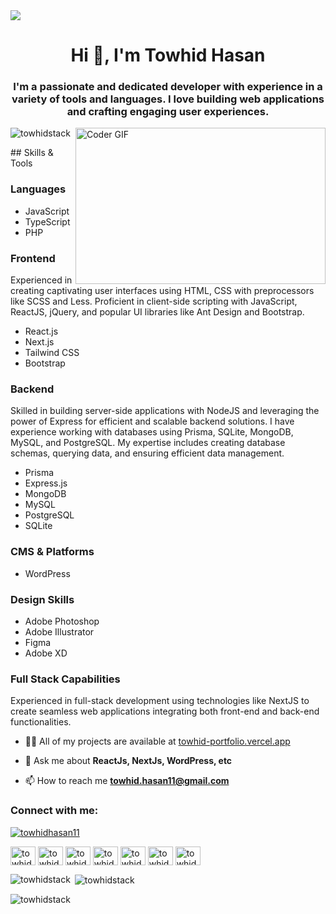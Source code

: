 <img src="https://www.gqinfotech.com/Siteundermaintenance.gif"/>
<h1 align="center">Hi 👋, I'm Towhid Hasan</h1>
<h3 align="center">I'm a passionate and dedicated developer with experience in a variety of tools and languages. I love building web applications and crafting engaging user experiences.</h3>

<img align="right" alt="Coder GIF" width="400" height="250" src="https://camo.githubusercontent.com/cae12fddd9d6982901d82580bdf321d81fb299141098ca1c2d4891870827bf17/68747470733a2f2f6d69726f2e6d656469756d2e636f6d2f6d61782f313336302f302a37513379765349765f7430696f4a2d5a2e676966" data-canonical-src="https://miro.medium.com/max/1360/0*7Q3yvSIv_t0ioJ-Z.gif" data-target="animated-image.originalImage">
<p align="left"> <img src="https://komarev.com/ghpvc/?username=towhidstack&label=Profile%20views&color=0e75b6&style=flat" alt="towhidstack" /> </p>
## Skills & Tools

### Languages
- JavaScript
- TypeScript
- PHP

### Frontend
Experienced in creating captivating user interfaces using HTML, CSS with preprocessors like SCSS and Less. Proficient in client-side scripting with JavaScript, ReactJS, jQuery, and popular UI libraries like Ant Design and Bootstrap.
- React.js
- Next.js
- Tailwind CSS
- Bootstrap

### Backend
Skilled in building server-side applications with NodeJS and leveraging the power of Express for efficient and scalable backend solutions. I have experience working with databases using Prisma, SQLite, MongoDB, MySQL, and PostgreSQL. My expertise includes creating database schemas, querying data, and ensuring efficient data management.
- Prisma
- Express.js
- MongoDB
- MySQL
- PostgreSQL
- SQLite

### CMS & Platforms
- WordPress

### Design Skills
- Adobe Photoshop
- Adobe Illustrator
- Figma
- Adobe XD

### Full Stack Capabilities
Experienced in full-stack development using technologies like NextJS to create seamless web applications integrating both front-end and back-end functionalities.



- 👨‍💻 All of my projects are available at [towhid-portfolio.vercel.app](towhid-portfolio.vercel.app)

- 💬 Ask me about **ReactJs, NextJs, WordPress, etc**

- 📫 How to reach me **towhid.hasan11@gmail.com**

<h3 align="left">Connect with me:</h3>
<p align="left"> <a href="https://twitter.com/towhidhasan11" target="blank"><img src="https://img.shields.io/twitter/follow/towhidhasan11?logo=twitter&style=for-the-badge" alt="towhidhasan11" /></a> </p>
<p align="left">
<a href="https://codepen.io/towhid-hasan" target="blank"><img align="center" src="https://raw.githubusercontent.com/rahuldkjain/github-profile-readme-generator/master/src/images/icons/Social/codepen.svg" alt="towhid-hasan" height="30" width="40" /></a>
<a href="https://twitter.com/towhidhasan11" target="blank"><img align="center" src="https://raw.githubusercontent.com/rahuldkjain/github-profile-readme-generator/master/src/images/icons/Social/twitter.svg" alt="towhidhasan11" height="30" width="40" /></a>
<a href="https://linkedin.com/in/towhidstack" target="blank"><img align="center" src="https://raw.githubusercontent.com/rahuldkjain/github-profile-readme-generator/master/src/images/icons/Social/linked-in-alt.svg" alt="towhidstack" height="30" width="40" /></a>
<a href="https://stackoverflow.com/users/towhid-hasan" target="blank"><img align="center" src="https://raw.githubusercontent.com/rahuldkjain/github-profile-readme-generator/master/src/images/icons/Social/stack-overflow.svg" alt="towhid-hasan" height="30" width="40" /></a>
<a href="https://fb.com/towhid.hasan.bd" target="blank"><img align="center" src="https://raw.githubusercontent.com/rahuldkjain/github-profile-readme-generator/master/src/images/icons/Social/facebook.svg" alt="towhid.hasan.bd" height="30" width="40" /></a>
<a href="https://www.behance.net/towhid-hasan" target="blank"><img align="center" src="https://raw.githubusercontent.com/rahuldkjain/github-profile-readme-generator/master/src/images/icons/Social/behance.svg" alt="towhid-hasan" height="30" width="40" /></a>
<a href="https://www.leetcode.com/towhidhasan" target="blank"><img align="center" src="https://raw.githubusercontent.com/rahuldkjain/github-profile-readme-generator/master/src/images/icons/Social/leet-code.svg" alt="towhidhasan" height="30" width="40" /></a>
</p>

<p><img align="left" src="https://github-readme-stats.vercel.app/api/top-langs?username=towhidstack&show_icons=true&locale=en&layout=compact" alt="towhidstack" /></p>

<p>&nbsp;<img align="center" src="https://github-readme-stats.vercel.app/api?username=towhidstack&show_icons=true&locale=en" alt="towhidstack" /></p>

<p><img align="center" src="https://github-readme-streak-stats.herokuapp.com/?user=towhidstack&" alt="towhidstack" /></p>
